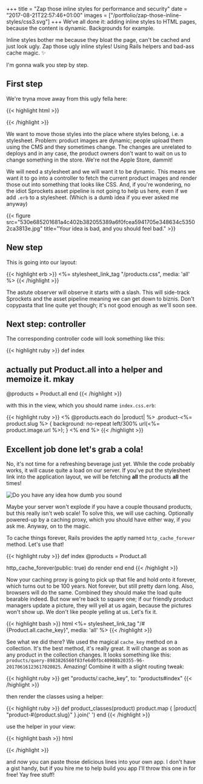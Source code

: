 +++
title = "Zap those inline styles for performance and security"
date = "2017-08-21T22:57:46+01:00"
images = ["/portfolio/zap-those-inline-styles/css3.svg"]
+++
We‘ve all done it: adding inline styles to HTML pages, because the content is dynamic. Backgrounds for example.
<!--more-->

Inline styles bother me because they bloat the page, can't be cached and just look ugly. Zap those ugly inline styles! Using Rails helpers and bad-ass cache magic. ✨

I'm gonna walk you step by step.

## First step
We're tryna move away from this ugly fella here:

{{< highlight html >}}
<section style="background: no-repeat left/300% url(<%= product.image.url %>);">
{{< /highlight >}}

We want to move those styles into the place where styles belong, i.e. a stylesheet. Problem: product images are dynamic; people upload them using the CMS and they sometimes change. The changes are unrelated to deploys and in any case, the product owners don't want to wait on us to change something in the store. We're not the Apple Store, dammit!

We will need a stylesheet and we will want it to be dynamic. This means we want it to go into a controller to fetch the current product images and render those out into something that looks like CSS. And, if you're wondering, no the idiot Sprockets asset pipeline is not going to help us here, even if we add `.erb` to a stylesheet. (Which is a dumb idea if you ever asked me anyway)

{{< figure src="530e685201681a4c402b382055389a6f0fcea5941705e348634c53502ca3813e.jpg" title="Your idea is bad, and you should feel bad." >}}

## New step
This is going into our layout:

{{< highlight erb >}}
<%= stylesheet_link_tag "/products.css", media: 'all' %>
{{< /highlight >}}

The astute observer will observe it starts with a slash. This will side-track Sprockets and the asset pipeline meaning we can get down to biznis. Don't copypasta that line quite yet though; it's not good enough as we'll soon see.

## Next step: controller
The corresponding controller code will look something like this:

{{< highlight ruby >}}
def index
  # actually put Product.all into a helper and memoize it. mkay
  @products = Product.all
end
{{< /highlight >}}

with this in the view, which you should name `index.css.erb`:

{{< highlight ruby >}}
<% @products.each do |product| %>
.product-<%= product.slug %> {
  background: no-repeat left/300% url(<%= product.image.url %>);
}
<% end %>
{{< /highlight >}}

## Excellent job done let's grab a cola!

No, it's not time for a refreshing beverage just yet. While the code probably works, it will cause quite a load on our server. If you've put the stylesheet link into the application layout, we will be fetching **all** the products **all** the times!

<img alt="Do you have any idea how dumb you sound" src="/img/portfolio/a89022ec566abec5307db616b0aaa20adfecd8101f0936a99ac9cef5603b30a6.jpg">

Maybe your server won't explode if you have a couple thousand products, but this really isn't web scale! To solve this, we will use caching. Optionally powered-up by a caching proxy, which you should have either way, if you ask me. Anyway, on to the magic.

To cache things forever, Rails provides the aptly named `http_cache_forever` method. Let's use that!

{{< highlight ruby >}}
def index
  @products = Product.all

  http_cache_forever(public: true) do
    render
  end
end
{{< /highlight >}}

Now your caching proxy is going to pick up that file and hold onto it forever, which turns out to be 100 years. Not forever, but still pretty darn long. Also, browsers will do the same. Combined they should make the load quite bearable indeed. But now we're back to square one; if our friendly product managers update a picture, they will yell at us again, because the pictures won't show up. We don't like people yelling at us. Let's fix it.

{{< highlight bash >}} html
<%= stylesheet_link_tag "/#{Product.all.cache_key}", media: 'all' %>
{{< /highlight >}}

See what we did there? We used the magical `cache_key` method on a collection. It's the best method, it's really great. It will change as soon as any product in the collection changes. It looks something like this: `products/query-8983826560f83fe6d0fbc40908b20355-96-20170616123617020825`. Amazing! Combine it with a slight routing tweak:

{{< highlight ruby >}}
get "products/:cache_key", to: "products#index"
{{< /highlight >}}

then render the classes using a helper:

{{< highlight ruby >}}
def product_classes(product)
  product.map { |product| "product-#{product.slug}" }.join(' ')
end
{{< /highlight >}}

use the helper in your view:

{{< highlight bash >}} html
<section class="<%= product_classes(product) %>">
{{< /highlight >}}

and *now* you can paste those delicious lines into your own app. I don't have a gist handy, but if you hire me to help build you app I'll throw this one in for free! Yay free stuff!
